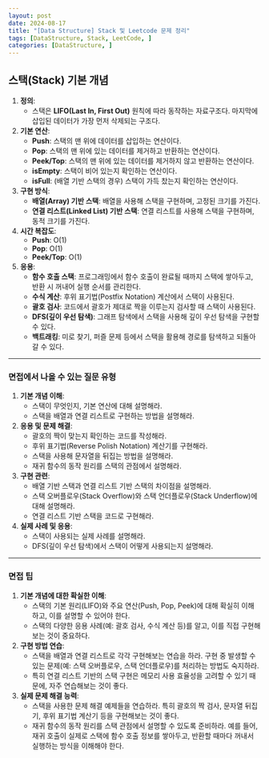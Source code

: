 ```yaml
---
layout: post
date: 2024-08-17
title: "[Data Structure] Stack 및 Leetcode 문제 정리"
tags: [DataStructure, Stack, LeetCode, ]
categories: [DataStructure, ]
---
```



## **스택(Stack) 기본 개념**

1. **정의**:
	- 스택은 **LIFO(Last In, First Out)** 원칙에 따라 동작하는 자료구조다. 마지막에 삽입된 데이터가 가장 먼저 삭제되는 구조다.
2. **기본 연산**:
	- **Push**: 스택의 맨 위에 데이터를 삽입하는 연산이다.
	- **Pop**: 스택의 맨 위에 있는 데이터를 제거하고 반환하는 연산이다.
	- **Peek/Top**: 스택의 맨 위에 있는 데이터를 제거하지 않고 반환하는 연산이다.
	- **isEmpty**: 스택이 비어 있는지 확인하는 연산이다.
	- **isFull**: (배열 기반 스택의 경우) 스택이 가득 찼는지 확인하는 연산이다.
3. **구현 방식**:
	- **배열(Array) 기반 스택**: 배열을 사용해 스택을 구현하며, 고정된 크기를 가진다.
	- **연결 리스트(Linked List) 기반 스택**: 연결 리스트를 사용해 스택을 구현하며, 동적 크기를 가진다.
4. **시간 복잡도**:
	- **Push**: O(1)
	- **Pop**: O(1)
	- **Peek/Top**: O(1)
5. **응용**:
	- **함수 호출 스택**: 프로그래밍에서 함수 호출이 완료될 때까지 스택에 쌓아두고, 반환 시 꺼내어 실행 순서를 관리한다.
	- **수식 계산**: 후위 표기법(Postfix Notation) 계산에서 스택이 사용된다.
	- **괄호 검사**: 코드에서 괄호가 제대로 짝을 이루는지 검사할 때 스택이 사용된다.
	- **DFS(깊이 우선 탐색)**: 그래프 탐색에서 스택을 사용해 깊이 우선 탐색을 구현할 수 있다.
	- **백트래킹**: 미로 찾기, 퍼즐 문제 등에서 스택을 활용해 경로를 탐색하고 되돌아갈 수 있다.

---


### **면접에서 나올 수 있는 질문 유형**

1. **기본 개념 이해**:
	- 스택이 무엇인지, 기본 연산에 대해 설명해라.
	- 스택을 배열과 연결 리스트로 구현하는 방법을 설명해라.
2. **응용 및 문제 해결**:
	- 괄호의 짝이 맞는지 확인하는 코드를 작성해라.
	- 후위 표기법(Reverse Polish Notation) 계산기를 구현해라.
	- 스택을 사용해 문자열을 뒤집는 방법을 설명해라.
	- 재귀 함수의 동작 원리를 스택의 관점에서 설명해라.
3. **구현 관련**:
	- 배열 기반 스택과 연결 리스트 기반 스택의 차이점을 설명해라.
	- 스택 오버플로우(Stack Overflow)와 스택 언더플로우(Stack Underflow)에 대해 설명해라.
	- 연결 리스트 기반 스택을 코드로 구현해라.
4. **실제 사례 및 응용**:
	- 스택이 사용되는 실제 사례를 설명해라.
	- DFS(깊이 우선 탐색)에서 스택이 어떻게 사용되는지 설명해라.

---


### **면접 팁**

1. **기본 개념에 대한 확실한 이해**:
	- 스택의 기본 원리(LIFO)와 주요 연산(Push, Pop, Peek)에 대해 확실히 이해하고, 이를 설명할 수 있어야 한다.
	- 스택의 다양한 응용 사례(예: 괄호 검사, 수식 계산 등)를 알고, 이를 직접 구현해 보는 것이 중요하다.
2. **구현 방법 연습**:
	- 스택을 배열과 연결 리스트로 각각 구현해보는 연습을 하라. 구현 중 발생할 수 있는 문제(예: 스택 오버플로우, 스택 언더플로우)를 처리하는 방법도 숙지하라.
	- 특히 연결 리스트 기반의 스택 구현은 메모리 사용 효율성을 고려할 수 있기 때문에, 자주 연습해보는 것이 좋다.
3. **실제 문제 해결 능력**:
	- 스택을 사용한 문제 해결 예제들을 연습하라. 특히 괄호의 짝 검사, 문자열 뒤집기, 후위 표기법 계산기 등을 구현해보는 것이 좋다.
	- 재귀 함수의 동작 원리를 스택 관점에서 설명할 수 있도록 준비하라. 예를 들어, 재귀 호출이 실제로 스택에 함수 호출 정보를 쌓아두고, 반환할 때마다 꺼내서 실행하는 방식을 이해해야 한다.
